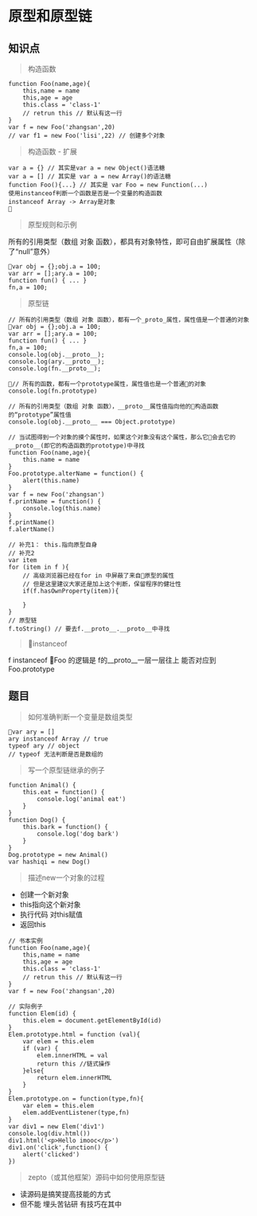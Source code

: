 原型和原型链
====

知识点
---
> 构造函数
```
function Foo(name,age){
    this,name = name
    this,age = age
    this.class = 'class-1'
    // retrun this // 默认有这一行
}
var f = new Foo('zhangsan',20)
// var f1 = new Foo('lisi',22) // 创建多个对象
```

> 构造函数 - 扩展
```
var a = {} // 其实是var a = new Object()语法糖 
var a = [] // 其实是 var a = new Array()的语法糖
function Foo(){...} // 其实是 var Foo = new Function(...)
使用instanceof判断一个函数是否是一个变量的构造函数
instanceof Array -> Array是对象

```

> 原型规则和示例

所有的引用类型（数组 对象 函数），都具有对象特性，即可自由扩展属性（除了“null”意外）

```
var obj = {};obj.a = 100;
var arr = [];ary.a = 100;
function fun() { ... }
fn,a = 100;
```

> 原型链
```
// 所有的引用类型（数组 对象 函数），都有一个_proto_属性，属性值是一个普通的对象
var obj = {};obj.a = 100;
var arr = [];ary.a = 100;
function fun() { ... }
fn,a = 100;
console.log(obj.__proto__);
console.log(ary.__proto__);
console.log(fn.__proto__);

// 所有的函数，都有一个prototype属性，属性值也是一个普通的对象
console.log(fn.prototype)

// 所有的引用类型（数组 对象 函数），__proto__属性值指向他的构造函数的“prototype”属性值
console.log(obj.__proto__ === Object.prototype)

// 当试图得到一个对象的摸个属性时，如果这个对象没有这个属性，那么它会去它的__proto__(即它的构造函数的prototype)中寻找
function Foo(name,age){
    this.name = name
}
Foo.prototype.alterName = function() {
    alert(this.name)
}
var f = new Foo('zhangsan')
f.printName = function() {
    console.log(this.name)
}
f.printName()
f.alertName()

// 补充1： this.指向原型自身
// 补充2
var item
for (item in f ){
    // 高级浏览器已经在for in 中屏蔽了来自原型的属性
    // 但是这里建议大家还是加上这个判断，保留程序的健壮性
    if(f.hasOwnProperty(item)){

    }
}
// 原型链
f.toString() // 要去f.__proto__.__proto__中寻找
```


> instanceof

f instanceof Foo 的逻辑是
f的__proto__一层一层往上 能否对应到Foo.prototype


题目
---
> 如何准确判断一个变量是数组类型
```
var ary = []
ary instanceof Array // true
typeof ary // object
// typeof 无法判断是否是数组的
```
> 写一个原型链继承的例子
```
function Animal() {
    this.eat = function() {
        console.log('animal eat')
    }
}
function Dog() {
    this.bark = function() {
        console.log('dog bark')
    }
}
Dog.prototype = new Animal()
var hashiqi = new Dog()
```

> 描述new一个对象的过程
- 创建一个新对象
- this指向这个新对象
- 执行代码 对this赋值
- 返回this
```
// 书本实例
function Foo(name,age){
    this,name = name
    this,age = age
    this.class = 'class-1'
    // retrun this // 默认有这一行
}
var f = new Foo('zhangsan',20)

// 实际例子 
function Elem(id) {
    this.elem = document.getElementById(id)
}
Elem.prototype.html = function (val){
    var elem = this.elem
    if (var) {
        elem.innerHTML = val
        return this //链式操作
    }else{
        return elem.innerHTML
    }
}
Elem.prototype.on = function(type,fn){
    var elem = this.elem
    elem.addEventListener(type,fn)
}
var div1 = new Elem('div1')
console.log(div.html())
div1.html('<p>Hello imooc</p>')
div1.on('click',function() {
    alert('clicked')
})
```




> zepto（或其他框架）源码中如何使用原型链
- 读源码是搞笑提高技能的方式
- 但不能 埋头苦钻研 有技巧在其中

```

```
